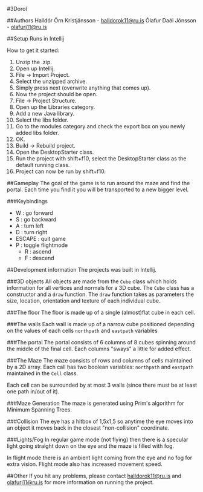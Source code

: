 #3Dorol

##Authors
Halldór Örn Kristjánsson - halldorok11@ru.is
Ólafur Daði Jónsson - olafurj11@ru.is

##Setup
Runs in Intellij

How to get it started:

1. Unzip the .zip.
2. Open up Intellij.
3. File -> Import Project.
4. Select the unzipped archive.
5. Simply press next (overwrite anything that comes up).
6. Now the project should be open.
7. File -> Project Structure.
8. Open up the Libraries category.
9. Add a new Java library.
10. Select the libs folder.
11. Go to the modules category and check the export box on you newly added libs folder.
12. OK.
13. Build -> Rebuild project.
14. Open the DesktopStarter class.
15. Run the project with shift+f10, select the DesktopStarter class as the default running class.
16. Project can now be run by shift+f10.

##Gameplay
The goal of the game is to run around the maze and find the portal.
Each time you find it you will be transported to a new bigger level.

###Keybindings
* W : go forward
* S : go backward
* A : turn left
* D : turn right
* ESCAPE : quit game
* P : toggle flightmode
  + R : ascend
  + F : descend

##Development information
The projects was built in Intellij.

###3D objects
All objects are made from the `Cube` class which holds information for all vertices and normals for a 3D cube.
The `Cube` class has a constructor and a `draw` function.
The `draw` function takes as parameters the size, location, orientation and texture of each individual cube.

###The floor
The floor is made up of a single (almost)flat cube in each cell.

###The walls
Each wall is made up of a narrow cube positioned depending on the values of each cells `northpath` and `eastpath` variables

###The portal
The portal consists of 6 columns of 8 cubes spinning around the middle of the final cell.
Each columns "sways" a little for added effect.

###The Maze
The maze consists of rows and columns of cells maintained by a 2D array.
Each call has two boolean variables: `northpath` and `eastpath` maintained in the `Cell` class.

Each cell can be surrounded by at most 3 walls (since there must be at least one path in/out of it).

###Maze Generation
The maze is generated using Prim's algorithm for Minimum Spanning Trees.

###Collision
The eye has a hitbox of 1,5x1,5 so anytime the eye moves into an object it moves back in the closest "non-collision" coordinate.

###Lights/Fog
In regular game mode (not flying) then there is a specular light going straight down on the eye and the maze is filled with fog.

In flight mode there is an ambient light coming from the eye and no fog for extra vision.
Flight mode also has increased movement speed.


##Other
If you hit any problems, please contact halldorok11@ru.is and olafurj11@ru.is for more information on running the project.
